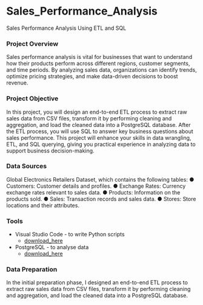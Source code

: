 # Sales_Performance_Analysis

Sales Performance Analysis Using ETL and SQL

### Project Overview

Sales performance analysis is vital for businesses that want to understand how their products perform across different regions, customer segments, and time periods. By analyzing sales
data, organizations can identify trends, optimize pricing strategies, and make data-driven
decisions to boost revenue.

### Project Objective

In this project, you will design an end-to-end ETL process to extract raw sales data from CSV
files, transform it by performing cleaning and aggregation, and load the cleaned data into a
PostgreSQL database. After the ETL process, you will use SQL to answer key business
questions about sales performance. This project will enhance your skills in data wrangling, ETL,
and SQL querying, giving you practical experience in analyzing data to support business
decision-making.

### Data Sources

Global Electronics Retailers Dataset, which contains the following tables:
● Customers: Customer details and profiles.
● Exchange Rates: Currency exchange rates relevant to sales data.
● Products: Information on the products sold.
● Sales: Transaction records and sales data.
● Stores: Store locations and their attributes.

### Tools

-  Visual Studio Code - to write Python scripts
    -  [download_here](https://code.visualstudio.com/)
-  PostgreSQL  -  to analyse data
    -  [download_here](https://www.postgresql.org/)

 ### Data Preparation

In the initial preparation phase, I designed an end-to-end ETL process to extract raw sales data from CSV files, transform it by performing cleaning and aggregation, and load the cleaned data into a PostgreSQL database.
 

